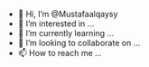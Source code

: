 - 👋 Hi, I’m @Mustafaalqaysy
- 👀 I’m interested in ...
- 🌱 I’m currently learning ...
- 💞️ I’m looking to collaborate on ...
- 📫 How to reach me ...

<!---
Mustafaalqaysy/Mustafaalqaysy is a ✨ special ✨ repository because its `README.md` (this file) appears on your GitHub profile.
You can click the Preview link to take a look at your changes.
--->
